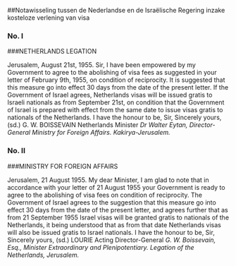 <meta http-equiv='Content-Type' content='text/html; charset=utf-8' />

##Notawisseling tussen de Nederlandse en de Israëlische Regering inzake kosteloze verlening van visa

### No.  I  

###NETHERLANDS LEGATION

Jerusalem, August 21st, 1955. Sir, I have been empowered by my Government to agree to the abolishing of visa fees as suggested in your letter of February 9th, 1955, on condition of reciprocity. It is suggested that this measure go into effect 30 days from the date of the present letter. If the Government of Israel agrees, Netherlands visas will be issued gratis to Israeli nationals as from September 21st, on condition that the Government of Israel is prepared with effect from the same date to issue visas gratis to nationals of the Netherlands. I have the honour to be, Sir, Sincerely yours, (sd.) G. W. BOISSEVAIN Netherlands Minister  *Dr Walter Eytan,*   *Director-General*   *Ministry for Foreign Affairs.*   *Kakirya-Jerusalem.*    

### No.  II  

###MINISTRY FOR FOREIGN AFFAIRS

Jerusalem, 21 August 1955. My dear Minister, I am glad to note that in accordance with your letter of 21 August 1955 your Government is ready to agree to the abolishing of visa fees on condition of reciprocity. The Government of Israel agrees to the suggestion that this measure go into effect 30 days from the date of the present letter, and agrees further that as from 21 September 1955 Israel visas will be granted gratis to nationals of the Netherlands, it being understood that as from that date Netherlands visas will also be issued gratis to Israel nationals. I have the honour to be, Sir, Sincerely yours, (sd.) LOURIE Acting Director-General  *G. W. Boissevain, Esq.,*   *Minister Extraordinary and Plenipotentiary.*   *Legation of the Netherlands,*   *Jerusalem.*    
